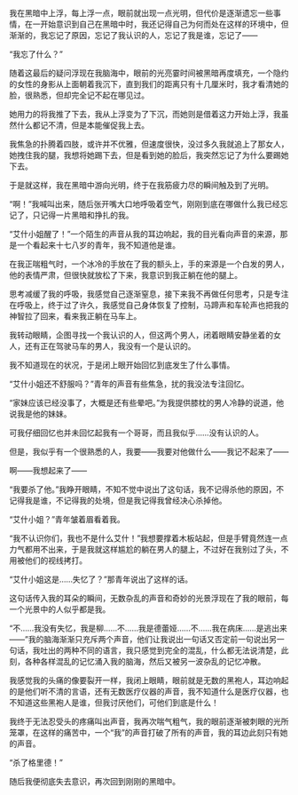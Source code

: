 我在黑暗中上浮，每上浮一点，眼前就出现一点光明，但代价是逐渐遗忘一些事情，在一开始意识到自己在黑暗中时，我还记得自己为何而处在这样的环境中，但渐渐的，我忘记了原因，忘记了我认识的人，忘记了我是谁，忘记了——

“我忘了什么？”

随着这最后的疑问浮现在我脑海中，眼前的光亮霎时间被黑暗再度填充，一个隐约的女性的身影从上面朝着我沉下，直到我们的距离只有十几厘米时，我才看清她的脸，很熟悉，但却完全记不起在哪见过。

她用力的将我推了下去，我从上浮变为了下沉，而她则是借着这力开始上浮，我虽然什么都记不清，但是本能催促我上去。

我焦急的扑腾着四肢，或许并不优雅，但速度很快，没过多久我就追上了那女人，她拽住我的腿，我想将她踢下去，但是看到她的脸后，我突然忘记了为什么要踢她下去。

于是就这样，我在黑暗中游向光明，终于在我筋疲力尽的瞬间触及到了光明。

“啊！”我喊叫出来，随后张开嘴大口地呼吸着空气，刚刚到底在哪做什么我已经忘记了，只记得一片黑暗和挣扎的我。

“艾什小姐醒了！”一个陌生的声音从我的耳边响起，我的目光看向声音的来源，那是一个看起来十七八岁的青年，我不知道他是谁。

在我正喘粗气时，一个冰冷的手放在了我的额头上，手的来源是一个白发的男人，他的表情严肃，但很快就放松了下来，我意识到我正躺在他的腿上。

思考减缓了我的呼吸，我感觉自己逐渐窒息，接下来我不再做任何思考，只是专注在呼吸上，终于过了许久，我感觉自己身体恢复了控制，马蹄声和车轮声也把我的神智拉了回来，看来我正躺在马车上。

我转动眼睛，企图寻找一个我认识的人，但这两个男人，闭着眼睛安静坐着的女人，还有正在驾驶马车的男人，我没有一个是认识的。

我不知道现在的状况，于是闭上眼开始回忆到底发生了什么事情。

“艾什小姐还不舒服吗？”青年的声音有些焦急，扰的我没法专注回忆。

“家妹应该已经没事了，大概是还有些晕吧。”为我提供膝枕的男人冷静的说道，他说我是他的妹妹。

可我仔细回忆也并未回忆起我有一个哥哥，而且我似乎……没有认识的人。

但是，我似乎有一个很熟悉的人，我要——我要对他做什么——我记不起来了——

啊——我想起来了——

“我要杀了他。”我睁开眼睛，不知不觉中说出了这句话，我不记得杀他的原因，不记得我是谁，不记得我的处境，但是我记得我曾经决心杀掉他。

“艾什小姐？”青年皱着眉看着我。

“我不认识你们，我也不是什么艾什！”我想要撑着木板站起，但是手臂竟然连一点力气都用不出来，于是我就这样尴尬的躺在男人的腿上，不过好在我别过了头，不用被他们的视线拷打。

“艾什小姐这是……失忆了？”那青年说出了这样的话。

这句话传入我的耳朵的瞬间，无数杂乱的声音和奇妙的光景浮现在了我的眼前，每一个光景中的人似乎都是我。

“不……我没有失忆，我是柳……不……我是德蕾娅……不……我在病床……是逃出来——”我的脑海渐渐只充斥两个声音，他们让我说出一句话又否定前一句说出另一句话，我吐出的两种不同的语言，我只感觉到完全的混乱，什么都无法说清楚，此刻，各种各样混乱的记忆涌入我的脑海，然后又被另一波杂乱的记忆冲散。

我感觉我的头痛的像要裂开一样，我闭上眼睛，眼前就是无数的黑袍人，耳边响起的是他们听不清的言语，还有无数医疗仪器的声音，我不知道什么是医疗仪器，也不知道这些黑袍人是谁，但我讨厌他们，可他们到底是什么！

我终于无法忍受头的疼痛叫出声音，我再次喘气粗气，我的眼前逐渐被刺眼的光所笼罩，在这样的痛苦中，一个“我”的声音打破了所有的声音，我的耳边此刻只有她的声音。

“杀了格里德！”

随后我便彻底失去意识，再次回到刚刚的黑暗中。

